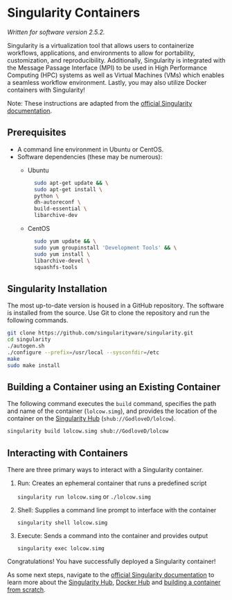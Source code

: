 # Singularity Containers

_Written for software version 2.5.2._

Singularity is a virtualization tool that allows users to containerize workflows, applications, and environments to allow for portability, customization, and reproducibility. Additionally, Singularity is integrated with the Message Passage Interface \(MPI\) to be used in High Performance Computing \(HPC\) systems as well as Virtual Machines \(VMs\) which enables a seamless workflow environment. Lastly, you may also utilize Docker containers with Singularity!

Note: These instructions are adapted from the [official Singularity documentation](https://www.sylabs.io/docs/).

## Prerequisites

* A command line environment in Ubuntu or CentOS.
* Software dependencies \(these may be numerous\):
  * Ubuntu

    ```bash
      sudo apt-get update && \
      sudo apt-get install \
      python \
      dh-autoreconf \
      build-essential \
      libarchive-dev
    ```

  * CentOS

    ```bash
      sudo yum update && \
      sudo yum groupinstall 'Development Tools' && \
      sudo yum install \
      libarchive-devel \
      squashfs-tools
    ```

## Singularity Installation

The most up-to-date version is housed in a GitHub repository. The software is installed from the source. Use Git to clone the repository and run the following commands.

```bash
git clone https://github.com/singularityware/singularity.git
cd singularity
./autogen.sh
./configure --prefix=/usr/local --sysconfdir=/etc
make
sudo make install
```

## Building a Container using an Existing Container

The following command executes the `build` command, specifies the path and name of the container \(`lolcow.simg`\), and provides the location of the container on the [Singularity Hub](https://www.singularity-hub.org/) \(`shub://GodloveD/lolcow`\).

```bash
singularity build lolcow.simg shub://GodloveD/lolcow
```

## Interacting with Containers

There are three primary ways to interact with a Singularity container.

1. Run: Creates an ephemeral container that runs a predefined script

   `singularity run lolcow.simg` or `./lolcow.simg`

2. Shell: Supplies a command line prompt to interface with the container

   `singularity shell lolcow.simg`

3. Execute: Sends a command into the container and provides output

   `singularity exec lolcow.simg`

Congratulations! You have successfully deployed a Singularity container!

As some next steps, navigate to the [official Singularity documentation](https://www.sylabs.io/docs/) to learn more about the [Singularity Hub](https://www.singularity-hub.org/), [Docker Hub](https://hub.docker.com/) and [building a container from scratch](https://www.sylabs.io/guides/2.5.1/user-guide/build_a_container.html).

